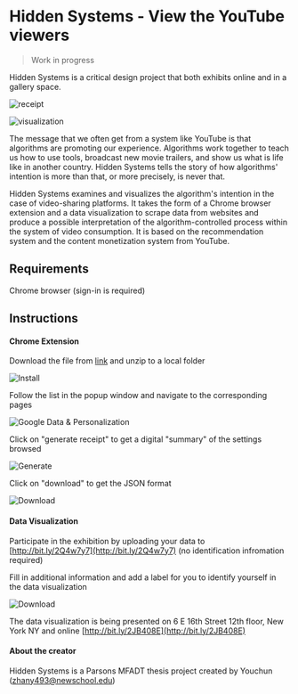 # Hidden Systems - View the YouTube viewers
> Work in progress

Hidden Systems is a critical design project that both exhibits online and in a gallery space.

![receipt](https://github.com/youozhan/hidden-systems/blob/master/assets/01_receipt_m.gif)

![visualization](https://github.com/youozhan/hidden-systems/blob/master/assets/02_viz_m.gif)

The message that we often get from a system like YouTube is that algorithms are promoting our experience. Algorithms work together to teach us how to use tools, broadcast new movie trailers, and show us what is life like in another country. Hidden Systems tells the story of how algorithms' intention is more than that, or more precisely, is never that. 

Hidden Systems examines and visualizes the algorithm's intention in the case of video-sharing platforms. It takes the form of a Chrome browser extension and a data visualization to scrape data from websites and produce a possible interpretation of the algorithm-controlled process within the system of video consumption. It is based on the recommendation system and the content monetization system from YouTube.

## Requirements
Chrome browser (sign-in is required)

## Instructions
#### Chrome Extension
Download the file from [link](https://github.com/youozhan/hidden-systems/blob/master/chrome_extension.zip) and unzip to a local folder

![Install](https://github.com/youozhan/Smart-Receipt/blob/master/assets/print_m_01.gif)

Follow the list in the popup window and navigate to the corresponding pages

![Google Data & Personalization](https://github.com/youozhan/Smart-Receipt/blob/master/assets/print_m_02.gif)

Click on "generate receipt" to get a digital "summary" of the settings browsed

![Generate](https://github.com/youozhan/Smart-Receipt/blob/master/assets/print_m_03.gif)

Click on "download" to get the JSON format

![Download](https://github.com/youozhan/Smart-Receipt/blob/master/assets/print_m_04.gif)

#### Data Visualization
Participate in the exhibition by uploading your data to [http://bit.ly/2Q4w7y7](http://bit.ly/2Q4w7y7) (no identification infromation required)

Fill in additional information and add a label for you to identify yourself in the data visualization

![Download](https://github.com/youozhan/Smart-Receipt/blob/master/assets/print_m_05.gif)

The data visualization is being presented on 6 E 16th Street 12th floor, New York NY and online [http://bit.ly/2JB408E](http://bit.ly/2JB408E)

#### About the creator
Hidden Systems is a Parsons MFADT thesis project created by Youchun (zhany493@newschool.edu)